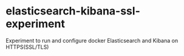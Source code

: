 # elasticsearch-kibana-ssl-experiment
Experiment to run and configure docker Elasticsearch and Kibana on HTTPS(SSL/TLS)
